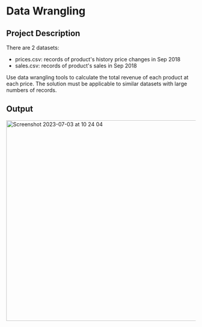 # Data Wrangling
## Project Description
There are 2 datasets:
-   prices.csv: records of product's history price changes in Sep 2018
-   sales.csv: records of product's sales in Sep 2018

Use data wrangling tools to calculate the total revenue of each product at each price. The solution must be applicable to similar datasets with large numbers of records.
## Output
<img width="534" alt="Screenshot 2023-07-03 at 10 24 04" src="https://github.com/ngocminhantran/Data-Wrangling/assets/130781119/cd4725f0-cc77-4776-9118-782ff6de78d5">
